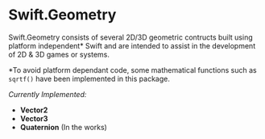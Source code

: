 # Swift.Geometry

Swift.Geometry consists of several 2D/3D geometric contructs built using platform independent* Swift and are intended to assist in the development of 2D & 3D games or systems.

*To avoid platform dependant code, some mathematical functions such as `sqrtf()` have been implemented in this package.

_Currently Implemented:_
- **Vector2**
- **Vector3**
- **Quaternion** (In the works)